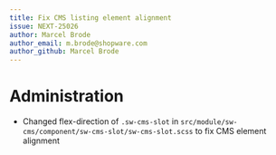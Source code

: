```yaml
---
title: Fix CMS listing element alignment
issue: NEXT-25026
author: Marcel Brode
author_email: m.brode@shopware.com
author_github: Marcel Brode
---
```

# Administration
* Changed flex-direction of `.sw-cms-slot` in `src/module/sw-cms/component/sw-cms-slot/sw-cms-slot.scss` to fix CMS element alignment
